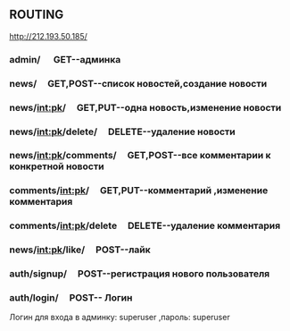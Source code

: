 ## ROUTING    
http://212.193.50.185/
### admin/ &nbsp;&nbsp;&nbsp;&nbsp;&nbsp;GET--админка
### news/&nbsp;&nbsp;&nbsp;&nbsp;&nbsp;GET,POST--список новостей,создание новости
### news/<int:pk>/&nbsp;&nbsp;&nbsp;&nbsp;&nbsp;GET,PUT--одна новость,изменение новости
### news/<int:pk>/delete/&nbsp;&nbsp;&nbsp;&nbsp;&nbsp;DELETE--удаление новости
### news/<int:pk>/comments/&nbsp;&nbsp;&nbsp;&nbsp;&nbsp;GET,POST--все комментарии к конкретной новости
### comments/<int:pk>/&nbsp;&nbsp;&nbsp;&nbsp;&nbsp;GET,PUT--комментарий ,изменение комментария 
### comments/<int:pk>/delete&nbsp;&nbsp;&nbsp;&nbsp;&nbsp;DELETE--удаление комментария
### news/<int:pk>/like/&nbsp;&nbsp;&nbsp;&nbsp;&nbsp;POST--лайк
### auth/signup/&nbsp;&nbsp;&nbsp;&nbsp;&nbsp;POST--регистрация нового пользователя
### auth/login/&nbsp;&nbsp;&nbsp;&nbsp;&nbsp;POST-- Логин 

Логин для входа в админку: superuser ,пароль: superuser
